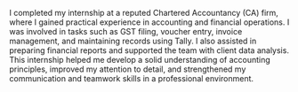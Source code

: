 I completed my internship at a reputed Chartered Accountancy (CA) firm, where I gained practical experience in accounting and financial operations. I was involved in tasks such as GST filing, voucher entry, invoice management, and maintaining records using Tally. I also assisted in preparing financial reports and supported the team with client data analysis. This internship helped me develop a solid understanding of accounting principles, improved my attention to detail, and strengthened my communication and teamwork skills in a professional environment.
